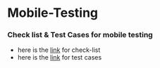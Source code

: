 # Mobile-Testing
### Check list & Test Cases for mobile testing
- here is the [link](https://docs.google.com/spreadsheets/d/1m5zTCBBhTQdOh9BdX5FD0YJZwVvgXewd/edit?usp=sharing&ouid=115054486416222020297&rtpof=true&sd=true) for check-list
- here is the [link](https://github.com/BaizhumartovIlyas/Mobile-Testing/blob/main/Ilyas%20Baizhumartov%20-%20Mobile%20Testing.pdf) for test cases
